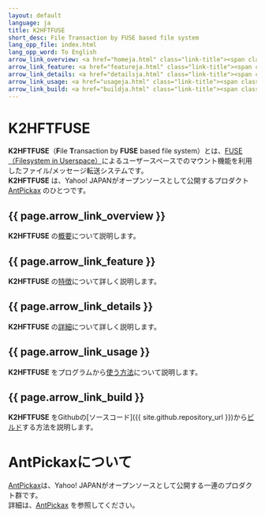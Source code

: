 ```yaml
---
layout: default
language: ja
title: K2HFTFUSE
short_desc: File Transaction by FUSE based file system
lang_opp_file: index.html
lang_opp_word: To English
arrow_link_overview: <a href="homeja.html" class="link-title"><span class="arrow-base link-arrow-right"></span>概要</a>
arrow_link_feature: <a href="featureja.html" class="link-title"><span class="arrow-base link-arrow-right"></span>特徴</a>
arrow_link_details: <a href="detailsja.html" class="link-title"><span class="arrow-base link-arrow-right"></span>詳細</a>
arrow_link_usage: <a href="usageja.html" class="link-title"><span class="arrow-base link-arrow-right"></span>使い方</a>
arrow_link_build: <a href="buildja.html" class="link-title"><span class="arrow-base link-arrow-right"></span>ビルド</a>
---
```


# **K2HFTFUSE**
**K2HFTFUSE**（**F**ile **T**ransaction by **FUSE** based file system）とは、[FUSE（Filesystem in Userspace）](https://github.com/libfuse/libfuse)によるユーザースペースでのマウント機能を利用したファイル/メッセージ転送システムです。  
**K2HFTFUSE** は、Yahoo! JAPANがオープンソースとして公開するプロダクト [AntPickax](https://antpick.ax/indexja.html) のひとつです。

## {{ page.arrow_link_overview }}
**K2HFTFUSE** の[概要](homeja.html)について説明します。  

## {{ page.arrow_link_feature }}
**K2HFTFUSE** の[特徴](featureja.html)について詳しく説明します。  

## {{ page.arrow_link_details }}
**K2HFTFUSE** の[詳細](detailsja.html)について詳しく説明します。  

## {{ page.arrow_link_usage }}
**K2HFTFUSE** をプログラムから[使う方法](usageja.html)について説明します。  

## {{ page.arrow_link_build }}
**K2HFTFUSE** をGithubの[ソースコード]({{ site.github.repository_url }})から[ビルド](buildja.html)する方法を説明します。

# **AntPickaxについて**
[AntPickax](https://antpick.ax/indexja.html)は、Yahoo! JAPANがオープンソースとして公開する一連のプロダクト群です。  
詳細は、[AntPickax](https://antpick.ax/indexja.html) を参照してください。

